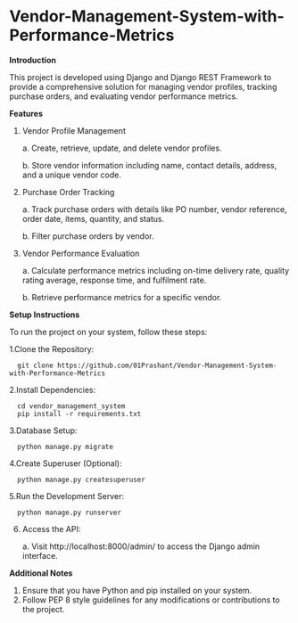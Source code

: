# Vendor-Management-System-with-Performance-Metrics
**Introduction**

This project is developed using Django and Django REST Framework to provide a comprehensive solution for managing vendor profiles, tracking purchase orders, and evaluating vendor performance metrics.

**Features**


1. Vendor Profile Management

      a. Create, retrieve, update, and delete vendor profiles.

      b. Store vendor information including name, contact details, address, and a unique vendor code.

2. Purchase Order Tracking

      a. Track purchase orders with details like PO number, vendor reference, order date, items, quantity, and status.

      b. Filter purchase orders by vendor.

3. Vendor Performance Evaluation

      a. Calculate performance metrics including on-time delivery rate, quality rating average, response time, and fulfilment rate.

      b. Retrieve performance metrics for a specific vendor.

**Setup Instructions**

To run the project on your system, follow these steps:

1.Clone the Repository:

      git clone https://github.com/01Prashant/Vendor-Management-System-with-Performance-Metrics

2.Install Dependencies:

      cd vendor_management_system
      pip install -r requirements.txt

3.Database Setup:

      python manage.py migrate

4.Create Superuser (Optional):

      python manage.py createsuperuser

5.Run the Development Server:

      python manage.py runserver

6. Access the API:

      a. Visit http://localhost:8000/admin/ to access the Django admin interface.

**Additional Notes**

1. Ensure that you have Python and pip installed on your system.
2. Follow PEP 8 style guidelines for any modifications or contributions to the project.
